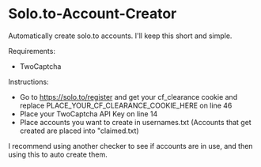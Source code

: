 # Solo.to-Account-Creator
Automatically create solo.to accounts. I'll keep this short and simple.<br>

Requirements:<br>
  * TwoCaptcha

Instructions:<br>
  * Go to https://solo.to/register and get your cf_clearance cookie and replace PLACE_YOUR_CF_CLEARANCE_COOKIE_HERE on line 46<br>
  * Place your TwoCaptcha API Key on line 14<br>
  * Place accounts you want to create in usernames.txt (Accounts that get created are placed into "claimed.txt)<br>

I recommend using another checker to see if accounts are in use, and then using this to auto create them.

